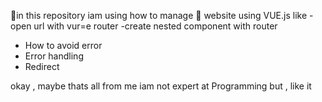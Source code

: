 🚀in this repository iam using how to manage 🚀
website using VUE.js like
  -open url with vur=e router
  -create nested component with router
  - How to avoid error
  - Error handling
  - Redirect

okay , maybe thats all from me  iam not expert at Programming 
but , like it 
 
